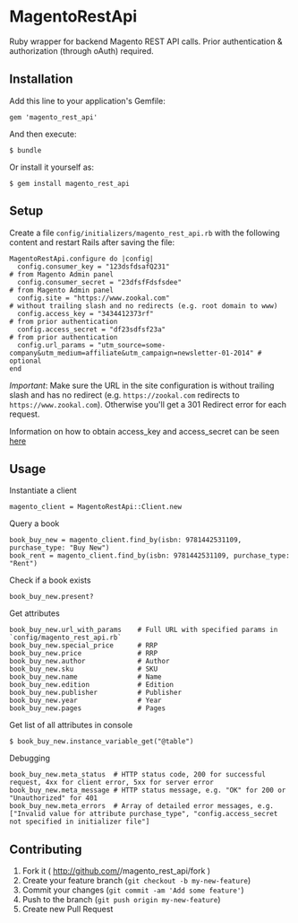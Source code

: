 # MagentoRestApi

Ruby wrapper for backend Magento REST API calls. Prior authentication & authorization (through oAuth) required.

## Installation

Add this line to your application's Gemfile:

    gem 'magento_rest_api'

And then execute:

    $ bundle

Or install it yourself as:

    $ gem install magento_rest_api

## Setup

Create a file `config/initializers/magento_rest_api.rb` with the following content and restart Rails after saving the file:

    MagentoRestApi.configure do |config|
      config.consumer_key = "123dsfdsafQ231"                                                             # from Magento Admin panel
      config.consumer_secret = "23dfsfFdsfsdee"                                                          # from Magento Admin panel
      config.site = "https://www.zookal.com"                                                             # without trailing slash and no redirects (e.g. root domain to www)
      config.access_key = "3434412373rf"                                                                 # from prior authentication
      config.access_secret = "df23sdfsf23a"                                                              # from prior authentication
      config.url_params = "utm_source=some-company&utm_medium=affiliate&utm_campaign=newsletter-01-2014" # optional
    end

*Important*: Make sure the URL in the site configuration is without trailing slash and has no redirect (e.g. `https://zookal.com` redirects to `https://www.zookal.com`). Otherwise you'll get a 301 Redirect error for each request.

Information on how to obtain access_key and access_secret can be seen [here](https://github.com/necrodome/magento-rails-rest-access-sample/blob/master/app/controllers/products_controller.rb)

## Usage

Instantiate a client

    magento_client = MagentoRestApi::Client.new

Query a book

    book_buy_new = magento_client.find_by(isbn: 9781442531109, purchase_type: "Buy New")
    book_rent = magento_client.find_by(isbn: 9781442531109, purchase_type: "Rent")

Check if a book exists

    book_buy_new.present?

Get attributes
    
```    
book_buy_new.url_with_params    # Full URL with specified params in `config/magento_rest_api.rb`
book_buy_new.special_price      # RRP
book_buy_new.price              # RRP
book_buy_new.author             # Author
book_buy_new.sku                # SKU
book_buy_new.name               # Name
book_buy_new.edition            # Edition
book_buy_new.publisher          # Publisher
book_buy_new.year               # Year
book_buy_new.pages              # Pages
```
    
Get list of all attributes in console

    $ book_buy_new.instance_variable_get("@table")

Debugging

    book_buy_new.meta_status  # HTTP status code, 200 for successful request, 4xx for client error, 5xx for server error
    book_buy_new.meta_message # HTTP status message, e.g. "OK" for 200 or "Unauthorized" for 401
    book_buy_new.meta_errors  # Array of detailed error messages, e.g. ["Invalid value for attribute purchase_type", "config.access_secret not specified in initializer file"]

## Contributing

1. Fork it ( http://github.com/<my-github-username>/magento_rest_api/fork )
2. Create your feature branch (`git checkout -b my-new-feature`)
3. Commit your changes (`git commit -am 'Add some feature'`)
4. Push to the branch (`git push origin my-new-feature`)
5. Create new Pull Request
